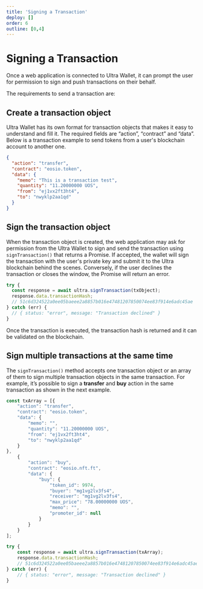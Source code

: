 ```yaml
---
title: 'Signing a Transaction'
deploy: []
order: 6
outline: [0,4]
---
```


# Signing a Transaction

Once a web application is connected to Ultra Wallet, it can prompt the user for permission to sign and push transactions on their behalf.

The requirements to send a transaction are:


## Create a transaction object

Ultra Wallet has its own format for transaction objects that makes it easy to understand and fill it. The required fields are “action”, “contract” and “data”. Below is a transaction example to send tokens from a user's blockchain account to another one.

```JSON
{
  "action": "transfer",
  "contract": "eosio.token",
  "data": {
    "memo": "This is a transaction test",
    "quantity": "11.20000000 UOS",
    "from": "ej1vx2ft3ht4",
    "to": "nwyklp2aa1qd"
  }
}
```


## Sign the transaction object

When the transaction object is created, the web application may ask for permission from the Ultra Wallet to sign and send the transaction using `signTransaction()` that returns a Promise. If accepted, the wallet will sign the transaction with the user's private key and submit it to the Ultra blockchain behind the scenes. Conversely, if the user declines the transaction or closes the window, the Promise will return an error. 

```JavaScript
try {
  const response = await ultra.signTransaction(txObject);
  response.data.transactionHash;
  // 51c6d324522a0ee05baeee2a8857b016e47481207850074ee83f914e6adc45ae
} catch (err) {
  // { status: "error", message: "Transaction declined" }
}
```

Once the transaction is executed, the transaction hash is returned and it can be validated on the blockchain.


## Sign multiple transactions at the same time

The `signTransaction()` method accepts one transaction object or an array of them to sign multiple transaction objects in the same transaction. For example, it’s possible to sign a **transfer** and **buy** action in the same transaction as shown in the next example.

```JavaScript
const txArray = [{
    "action": "transfer",
    "contract": "eosio.token",
    "data": {
        "memo": "",
        "quantity": "11.20000000 UOS",
        "from": "ej1vx2ft3ht4",
        "to": "nwyklp2aa1qd"
    }
},
    {
        "action": "buy",
        "contract": "eosio.nft.ft",
        "data": {
            "buy": {
                "token_id": 9974,
                "buyer": "mg1vg2lv3fs4",
                "receiver": "mg1vg2lv3fs4",
                "max_price": "78.00000000 UOS",
                "memo": "",
                "promoter_id": null
            }
        }
    }
];

try {
    const response = await ultra.signTransaction(txArray);
    response.data.transactionHash;
    // 51c6d324522a0ee05baeee2a8857b016e47481207850074ee83f914e6adc45ae
} catch (err) {
    // { status: "error", message: "Transaction declined" }
}
```
